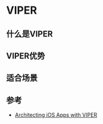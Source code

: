 # VIPER

## 什么是VIPER

## VIPER优势

## 适合场景


## 参考
- [Architecting iOS Apps with VIPER](https://www.objc.io/issues/13-architecture/viper/)